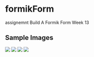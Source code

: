 # formikForm

assignemnt Build A Formik Form Week 13

## Sample Images

<img src="../images/form.png">
<img src="../images/emailError.png">
<img src="../images/passwordError.png" >
<img src="../images/loginSuccessful.png" >
